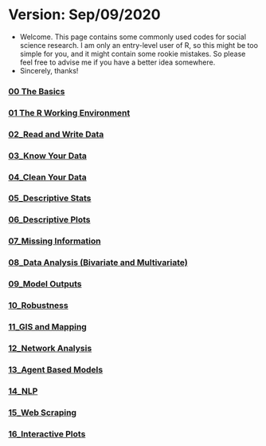 # Version: Sep/09/2020

- Welcome. This page contains some commonly used codes for social science research. I am only an entry-level user of R, so this might be too simple for you, and it might contain some rookie mistakes. So please feel free to advise me if you have a better idea somewhere. 
- Sincerely, thanks!

### [00 The Basics](/File/00_Basics.md)

### [01 The R Working Environment](/File/01_Environment.md)

### [02_Read and Write Data](/File/02_Read_Write_Data.md)

### [03_Know Your Data](/File/03_Know_Your_Data.md)

### [04_Clean Your Data](/File/04_Clean_Your_Data.md)

### [05_Descriptive Stats](/File/05_Descriptive_Stats.md)

### [06_Descriptive Plots](/File/06_Descriptive_Plots.md)

### [07_Missing Information](/File/07_Missings.md)

### [08_Data Analysis (Bivariate and Multivariate)](/File/08_Data_Analysis.md)

### [09_Model Outputs](/File/09_Model_Outputs.md)

### [10_Robustness](/File/10_Robustness.md)

### [11_GIS and Mapping](/File/11_GIS_and_MAP.md)

### [12_Network Analysis](/File/12_Network_Analysis.md)

### [13_Agent Based Models](/File/http://13_agent_based_model.md)

### [14_NLP](/File/14_NLP.md)

### [15_Web Scraping](/File/15_Web_Scraping.md)

### [16_Interactive Plots](/File/16_Interactive_Plot.md)

